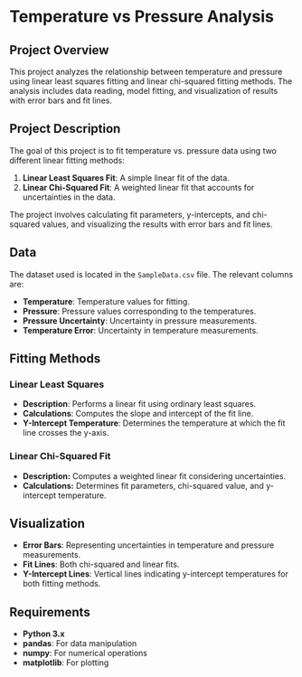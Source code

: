 # Temperature vs Pressure Analysis

## Project Overview

This project analyzes the relationship between temperature and pressure using linear least squares fitting and linear chi-squared fitting methods. The analysis includes data reading, model fitting, and visualization of results with error bars and fit lines.


## Project Description

The goal of this project is to fit temperature vs. pressure data using two different linear fitting methods:
1. **Linear Least Squares Fit**: A simple linear fit of the data.
2. **Linear Chi-Squared Fit**: A weighted linear fit that accounts for uncertainties in the data.

The project involves calculating fit parameters, y-intercepts, and chi-squared values, and visualizing the results with error bars and fit lines.

## Data

The dataset used is located in the `SampleData.csv` file. The relevant columns are:
- **Temperature**: Temperature values for fitting.
- **Pressure**: Pressure values corresponding to the temperatures.
- **Pressure Uncertainty**: Uncertainty in pressure measurements.
- **Temperature Error**: Uncertainty in temperature measurements.

## Fitting Methods

### Linear Least Squares
- **Description**: Performs a linear fit using ordinary least squares.
- **Calculations**: Computes the slope and intercept of the fit line.
- **Y-Intercept Temperature**: Determines the temperature at which the fit line crosses the y-axis.

### Linear Chi-Squared Fit
- **Description:** Computes a weighted linear fit considering uncertainties.
- **Calculations:** Determines fit parameters, chi-squared value, and y-intercept temperature.

## Visualization

- **Error Bars**: Representing uncertainties in temperature and pressure measurements.
- **Fit Lines**: Both chi-squared and linear fits.
- **Y-Intercept Lines**: Vertical lines indicating y-intercept temperatures for both fitting methods.

## Requirements

- **Python 3.x**
- **pandas**: For data manipulation
- **numpy**: For numerical operations
- **matplotlib**: For plotting
